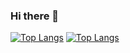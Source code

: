 ### Hi there 👋

<!--
**dimitridittrich/dimitridittrich** is a ✨ _special_ ✨ repository because its `README.md` (this file) appears on your GitHub profile.

Here are some ideas to get you started:

- 🔭 I’m currently working on ...
- 🌱 I’m currently learning ...
- 👯 I’m looking to collaborate on ...
- 🤔 I’m looking for help with ...
- 💬 Ask me about ...
- 📫 How to reach me: ...
- 😄 Pronouns: ...
- ⚡ Fun fact: ...
&theme=dracula

-->

[![Top Langs](https://github-readme-stats-git-masterrstaa-rickstaa.vercel.app/api/top-langs/?username=dimitridittrich&theme=algolia&show_icons=true)](https://www.linkedin.com/in/dimitridittrich/) [![Top Langs](https://github-readme-stats.vercel.app/api?username=dimitridittrich&theme=algolia&show_icons=true)](https://github.com/dimitridittrich)


